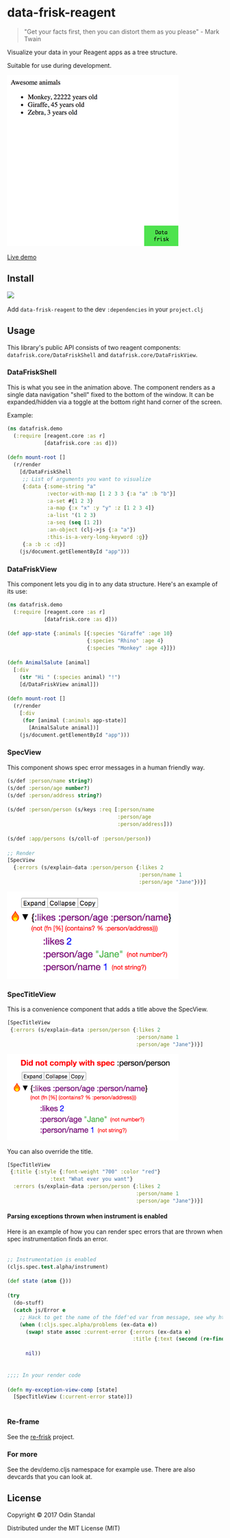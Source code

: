 # data-frisk-reagent

> "Get your facts first, then you can distort them as you please" - Mark Twain

Visualize your data in your Reagent apps as a tree structure.

Suitable for use during development.

<img src="datafrisk-shell.gif" style="max-width: 400px;">

[Live demo](http://odinodin.no/x/datafrisk)
 

## Install

![](https://clojars.org/data-frisk-reagent/latest-version.svg)

Add `data-frisk-reagent` to the dev `:dependencies` in your `project.clj`

## Usage

This library's public API consists of two reagent components: `datafrisk.core/DataFriskShell` and `datafrisk.core/DataFriskView`.


### DataFriskShell

This is what you see in the animation above. The component renders as a single data navigation "shell" fixed to the bottom of the window. 
It can be expanded/hidden via a toggle at the bottom right hand corner of the screen. 

Example:

```clojure
(ns datafrisk.demo
  (:require [reagent.core :as r]
            [datafrisk.core :as d]))

(defn mount-root []
  (r/render
    [d/DataFriskShell
     ;; List of arguments you want to visualize
     {:data {:some-string "a"
             :vector-with-map [1 2 3 3 {:a "a" :b "b"}]
             :a-set #{1 2 3}
             :a-map {:x "x" :y "y" :z [1 2 3 4]}
             :a-list '(1 2 3)
             :a-seq (seq [1 2])
             :an-object (clj->js {:a "a"})
             :this-is-a-very-long-keyword :g}}
     {:a :b :c :d}]
    (js/document.getElementById "app")))
```

### DataFriskView

This component lets you dig in to any data structure. Here's an example of its use:


```clojure
(ns datafrisk.demo
  (:require [reagent.core :as r]
            [datafrisk.core :as d]))

(def app-state {:animals [{:species "Giraffe" :age 10} 
                          {:species "Rhino" :age 4} 
                          {:species "Monkey" :age 4}]})

(defn AnimalSalute [animal]
  [:div 
    (str "Hi " (:species animal) "!")
    [d/DataFriskView animal]])

(defn mount-root []
  (r/render
    [:div
     (for [animal (:animals app-state)]
       [AnimalSalute animal])]
    (js/document.getElementById "app")))
```

### SpecView
This component shows spec error messages in a human friendly way.

```clojure
(s/def :person/name string?)
(s/def :person/age number?)
(s/def :person/address string?)

(s/def :person/person (s/keys :req [:person/name
                                    :person/age
                                    :person/address]))

(s/def :app/persons (s/coll-of :person/person))

;; Render
[SpecView
  {:errors (s/explain-data :person/person {:likes 2
                                           :person/name 1
                                           :person/age "Jane"})}]
```

<img src="specview.png" style="max-width: 400px;">

### SpecTitleView

This is a convenience component that adds a title above the SpecView.

```clojure
[SpecTitleView
 {:errors (s/explain-data :person/person {:likes 2
                                          :person/name 1
                                          :person/age "Jane"})}]
```

<img src="spectitleview.png" style="max-width: 400px;">

You can also override the title. 

```clojure
[SpecTitleView
 {:title {:style {:font-weight "700" :color "red"}
              :text "What ever you want"}
  :errors (s/explain-data :person/person {:likes 2
                                          :person/name 1
                                          :person/age "Jane"})}]

```

#### Parsing exceptions thrown when instrument is enabled

Here is an example of how you can render spec errors that are 
thrown when spec instrumentation finds an error.

```clojure

;; Instrumentation is enabled
(cljs.spec.test.alpha/instrument)

(def state (atom {}))

(try
  (do-stuff)
  (catch js/Error e
    ;; Hack to get the name of the fdef'ed var from message, see why https://dev.clojure.org/jira/browse/CLJ-2166
    (when (:cljs.spec.alpha/problems (ex-data e))
      (swap! state assoc :current-error {:errors (ex-data e)
                                         :title {:text (second (re-find #"Call\sto\s#'(.*)\sdid"
                                                                        (aget e "message")))}}))
      nil))
      
      
;;;; In your render code

(defn my-exception-view-comp [state]
  [SpecTitleView (:current-error state)]) 
 
```

### Re-frame

See the [re-frisk](https://github.com/flexsurfer/re-frisk) project.

### For more

See the dev/demo.cljs namespace for example use. There are also devcards that you can look at.

## License

Copyright © 2017 Odin Standal

Distributed under the MIT License (MIT)
